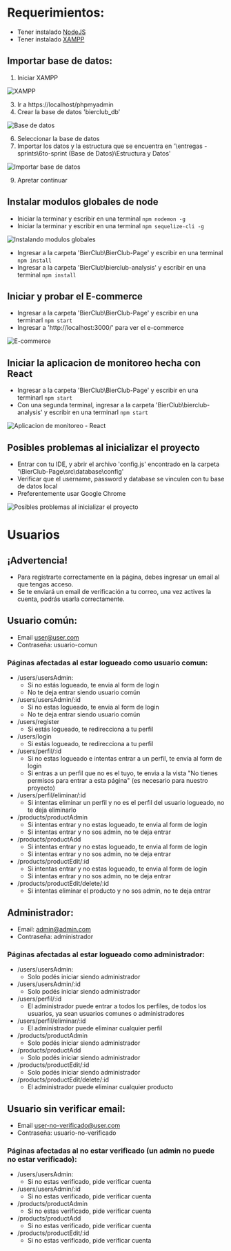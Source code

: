 # Requerimientos:

- Tener instalado [NodeJS](https://nodejs.org/en/)
- Tener instalado [XAMPP](https://www.apachefriends.org/es/index.html)

## Importar base de datos:

1. Iniciar XAMPP

![XAMPP](https://i.imgur.com/bUHmpdK.png)


3. Ir a https://localhost/phpmyadmin
4. Crear la base de datos 'bierclub_db'

![Base de datos](https://i.imgur.com/2yeMNjP.png)

6. Seleccionar la base de datos
7. Importar los datos y la estructura que se encuentra en '\entregas - sprints\6to-sprint (Base de Datos)\Estructura y Datos'

![Importar base de datos](https://i.imgur.com/CyqfPJA.png)

9. Apretar continuar

## Instalar modulos globales de node

- Iniciar la terminar y escribir en una terminal `npm nodemon -g`
- Iniciar la terminar y escribir en una terminal `npm sequelize-cli -g`

![Instalando modulos globales](https://i.imgur.com/Yasfl5z.png)

- Ingresar a la carpeta 'BierClub\BierClub-Page' y escribir en una terminal `npm install`
- Ingresar a la carpeta 'BierClub\bierclub-analysis' y escribir en una terminal `npm install`

## Iniciar y probar el E-commerce

- Ingresar a la carpeta 'BierClub\BierClub-Page' y escribir en una terminarl `npm start`
- Ingresar a 'http://localhost:3000/' para ver el e-commerce

![E-commerce](https://i.imgur.com/SBJZMC0.jpg)

## Iniciar la aplicacion de monitoreo hecha con React

- Ingresar a la carpeta 'BierClub\BierClub-Page' y escribir en una terminarl `npm start`
- Con una segunda terminal, ingresar a la carpeta 'BierClub\bierclub-analysis' y escribir en una terminarl `npm start`

![Aplicacion de monitoreo - React](https://i.imgur.com/SfQsME7.png)

## Posibles problemas al inicializar el proyecto

- Entrar con tu IDE, y abrir el archivo 'config.js' encontrado en la carpeta '\BierClub-Page\src\database\config'
- Verificar que el username, password y database se vinculen con tu base de datos local
- Preferentemente usar Google Chrome

![Posibles problemas al inicializar el proyecto](https://i.imgur.com/EDzum1Q.png)



# Usuarios

## ¡Advertencia!
  - Para registrarte correctamente en la página, debes ingresar un email al que tengas acceso.
  - Se te enviará un email de verificación a tu correo, una vez actives la cuenta, podrás usarla correctamente.

## Usuario común:
  - Email user@user.com
  - Contraseña: usuario-comun
### Páginas afectadas al estar logueado como usuario comun:
  - /users/usersAdmin:
    - Si no estás logueado, te envia al form de login
    - No te deja entrar siendo usuario común 
  - /users/usersAdmin/:id
    - Si no estas logueado, te envia al form de login
    - No te deja entrar siendo usuario común
  - /users/register
    - Si estás logueado, te redirecciona a tu perfil
  - /users/login
    - Si estás logueado, te redirecciona a tu perfil
  - /users/perfil/:id
    - Si no estas logueado e intentas entrar a un perfil, te envía al form de login
    - Si entras a un perfil que no es el tuyo, te envia a la vista "No tienes permisos para entrar a esta página" (es necesario para nuestro proyecto)
  - /users/perfil/eliminar/:id
    - Si intentas eliminar un perfil y no es el perfil del usuario logueado, no te deja eliminarlo
  - /products/productAdmin
    - Si intentas entrar y no estas logueado, te envia al form de login
    - Si intentas entrar y no sos admin, no te deja entrar
  - /products/productAdd
    - Si intentas entrar y no estas logueado, te envia al form de login
    - Si intentas entrar y no sos admin, no te deja entrar
  - /products/productEdit/:id
    - Si intentas entrar y no estas logueado, te envia al form de login
    - Si intentas entrar y no sos admin, no te deja entrar
  - /products/productEdit/delete/:id
    - Si intentas eliminar el producto y no sos admin, no te deja entrar
    
## Administrador:
  - Email: admin@admin.com
  - Contraseña: administrador
### Páginas afectadas al estar logueado como administrador:
  - /users/usersAdmin:
    - Solo podés iniciar siendo administrador
  - /users/usersAdmin/:id
    - Solo podés iniciar siendo administrador
  - /users/perfil/:id
    - El administrador puede entrar a todos los perfiles, de todos los usuarios, ya sean usuarios comunes o administradores
  - /users/perfil/eliminar/:id
    - El administrador puede eliminar cualquier perfil
  - /products/productAdmin
    - Solo podés iniciar siendo administrador
  - /products/productAdd
    - Solo podés iniciar siendo administrador
  - /products/productEdit/:id
    - Solo podés iniciar siendo administrador
  - /products/productEdit/delete/:id
    - El administrador puede eliminar cualquier producto

## Usuario sin verificar email:
  - Email user-no-verificado@user.com
  - Contraseña: usuario-no-verificado
### Páginas afectadas al no estar verificado (un admin no puede no estar verificado):
  - /users/usersAdmin:
    - Si no estas verificado, pide verificar cuenta
  - /users/usersAdmin/:id
    - Si no estas verificado, pide verificar cuenta
  - /products/productAdmin
    - Si no estas verificado, pide verificar cuenta
  - /products/productAdd
    - Si no estas verificado, pide verificar cuenta
  - /products/productEdit/:id
    - Si no estas verificado, pide verificar cuenta
  
